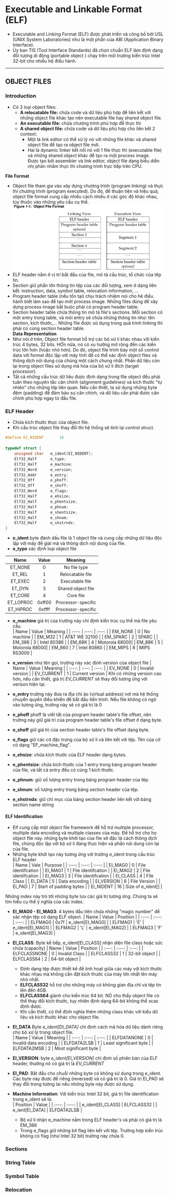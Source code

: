 # Executable and Linkable Format (ELF)
- Executable and Linking Format (ELF) được phát triển và công bố bởi USL (UNIX System Laboratories) như là một phần của ABI (Application Binary Interface).  
- Ủy ban TIS (Tool Interface Standards) đã chọn chuẩn ELF làm định dạng đối tượng di động (portable object ) chạy trên môi trường kiến trúc Intel 32-bit cho nhiều hệ điều hành. 
---
## OBJECT FILES
### Introduction
- Có 3 loại object files:
    - **A relocatable file:** chứa code và dữ liệu phù hợp để liên kết với những object file khác tạo nên executable file hay shared object file.  
    - **An executable file:**  chứa chương trình phù hợp để thực thi
    - **A shared object file:** chứa code và dữ liệu phù hợp cho liên kết 2 context: 
        - Một là link editor có thể xử lý nó với những file khác và shared object file để tạo ra object file mới.  
        - Hai là dynamic linker kết nối nó với 1 file thực thi (executable file) và những shared object khác để tạo ra một process image.  
Được tạo bởi assembler và link editor, object file dạng biểu diễn nhị phân nhằm thực thi chương trình trực tiếp trên CPU.

**File Format**  
- Object file tham gia vào xây dựng chương trình (program linking) và thực thi chương trình (program executed). Do đó, để thuận tiện và hiệu quả, object file format cung cấp nhiều cách nhiều ở các góc độ khác nhau, tùy thuộc vào những yêu cầu cụ thể.
![Object_File_Format](./Images/Object_File_Format.png)  
- ELF header nằm ở vị trí bắt đầu của file, mô tả cấu trúc, tổ chức của têp tin.
- Section giữ phần lớn thông tin tệp của các đối tượng, xem ở dạng liên kết: instruction, data, symbol table, relocation information, ...
- Program header table (nếu tồn tại) chịu trách nhiệm nói cho hê điều hành biết làm sao để tạo môt process image. Những files dùng để xây dựng process image bắt buộc phải có program header table.  
- Section header table chứa thông tin mô tả file's sections. Mỗi section có một entry trong table, và mõi entry sẽ chứa những thông tin như: tên section, kích thước,... Những file được sử dụng trong quá trình linking thì phải có cùng section header table.  
**Data Representation**  
- Như nói ở trên, Object file format hỗ trợ các bộ xử lí khác nhau với kiến trúc 4 bytes, 32 bits. HƠn nữa, nó có xu hướng mở rộng đến các kiến trúc lớn hơn (hoặc nhỏ hơn). Do đó, object file trình bày một số control data với format độc lập với máy tính để có thể xác định object files và thông dịch nôi dung của chúng một cách chung nhất. Phần dữ liệu còn lại trong object files sử dụng mã hóa của bộ xử lí đích (target processor).  
- Tất cả những cấu trúc dữ liêu được định dạng trong file object đều phải tuân theo nguyên tắc căn chỉnh (alignment guidelines) và kích thước "tự nhiên" cho những lớp liên quan. Nếu cần thiết, ta sử dụng những byte đệm (padding) để đảm bảo sự căn chỉnh, và dữ liệu cần phải đươc căn chỉnh phù hợp ngay từ đầu file.

### ELF Header    
- Chứa kích thước thực của object file.  
- Khi cấu trúc object file thay đổi thì hệ thống sẽ tính lại control struct.  
```c
#define EI_NIDENT       16

typedef struct {
    unsigned char   e_ident[EI_NIDENT];
    Elf32_Half      e_type;
    Elf32_Half      e_machine;
    Elf32_Word      e_version;
    Elf32_Addr      e_entry;
    Elf32_Off       e_phoff;
    Elf32_Off       e_shoff;
    Elf32_Word      e_flags;
    Elf32_Half      e_ehsize;
    Elf32_Half      e_phentsize;
    Elf32_Half      e_phnum;
    Elf32_Half      e_shentsize;
    Elf32_Half      e_shnum;
    Elf32_Half      e_shstrndx;
}
```
- **e_ident** byte đánh dấu file là 1 object file và cung cấp những dữ liệu độc lập với máy để giải mã và thông dịch nội dung của file.  
- **e_type** xác định loại object file  

| Name      | Value     | Meaning               |
| :---:     | :---:     | :---:                 |
| ET_NONE   | 0         | No file type          |
| ET_REL    | 1         | Relocatable file      |
| ET_EXEC   | 2         | Executable file       |
| ET_DYN    | 3         | Shared object file    |
| ET_CORE   | 4         | Core file             |
| ET_LOPROC | 0xff00    | Processor-specific    |
| ET_HIPROC | 0xffff    | Processor-specific    |  

- **e_machine** giá trị của trường này chỉ định kiến trúc cụ thể mà file yêu cầu.  
| Name      | Value | Meaning       |
| :---:     | :---: | :---:         |
| EM_NONE   | 0     | No machine    |
| EM_M32    | 1     | AT&T WE 32100 |
| EM_SPARC  | 2     | SPARC         |
| EM_386    | 3     | Intel 80386   |
| EM_68K    | 4     | Motorola 68000|
| EM_88K    | 5     | Motorola 88000|
| EM_860    | 7     | Intel 80860   |
| EM_MIPS   | 8     | MIPS RS3000   |

- **e_version** như tên gọi, trường này xác định version của object file
| Name          | Value | Meaning           |
| :---:         | :---: | :---:             |
| EV_NONE       | 0     | Invalid version   |
| EV_CURRENT    | 1     | Current version   |
Khi có những version cao hơn, nếu cần thiết, giá trị *EV_CURRENT* sẽ thay đổi tương ứng với verison hiện tại.
- **e_entry**  trường này đưa ra địa chỉ ảo (virtual address) nơi mà hệ thống chuyển quyền điều khiển để bắt đầu tiến trình. Nếu file không có ngõ vào tương ứng, trường này sẽ có giá trị là 0 
- **e_phoff** phoff là viết tắt của program header table's file offset, nên trường này giữ giá tri của program header table's file offset ở dạng byte.
- **e_shoff** giữ giá trị của section header table's file offset dạng byte.
- **e_flags** giữ các cờ đặc trưng của bộ xử lí và liên kết với tệp. Tên của cờ có dạng "EF_machine_flag".  
- **e_ehsize**: chứa kích thước của ELF header dạng bytes.
- **e_phentsize**: chứa kích thước của 1 entry trong bảng program header của file, và tất cả entry đều có cùng 1 kích thước.  
- **e_phnum**: giữ số lượng entry trong bảng program header của têp.
- **e_shnum**: số lượng entry trong bảng section header của tệp.  
- **e_shstrndx**: giữ chỉ mục của bảng section header liên kết với bảng section name string  
#### ELF Identification
- Elf cung cấp một object file framework để hỗ trợ multiple processor, multiple data encoding và multiple classes của máy. Để hỗ trợ cho họ object file này. những byte khởi tạo của file sẽ đặc tả cách thông dịch file, chúng độc lập với bộ xử lí đang thực hiện và phần nội dung còn lại của file. 
- Những byte khởi tạo này tương ứng với trường e_ident trong cấu trúc ELF header  
| Name          | Vale  | Purpose                   |
| :---:         | :---: | :---:                     |
| EI_MAG0       | 0     | File identifcation        | 
| EI_MAG1       | 1     | File identifcation        | 
| EI_MAG2       | 2     | File identifcation        |
| EI_MAG3       | 3     | File identifcation        |
| EI_CLASS      | 4     | File Class                | 
| EI_DATA       | 5     | Data encoding             | 
| EI_VERSION    | 6     | File Version              |
| EI_PAD        | 7     | Start of padding bytes    |
| EI_NIDENT     | 16    | Size of e_ident[]         | 

Những index này trỏ tới những byte lưu các giá trị tương ứng. Chúng ta sẽ tìm hiểu cụ thể ý nghĩa của các index.  
- **EI_MAG0 - EI_MAG3**: 4 bytes đầu tiên chứa những "magic number" để xác nhận tệp có dạng ELF object. 
| Name      | Value | Position          |
| :---:     | :---: | :---:             |
| ELFMAG0   | 0x7f  | e_ident[EI_MAG0]  |
| ELFMAG1   | 'E'   | e_ident[EI_MAG1]  |
| ELFMAG2   | 'L'   | e_ident[EI_MAG2]  |
| ELFMAG3   | 'F'   | e_ident[EI_MAG3]  | 
- **EI_CLASS**: Byte kế tiếp, e_ident[EI_CLASS] nhận diện file class hoặc sức chứa (capacity)
| Name          | Value | Position       |
| :---:         | :---: | :---:          |
| ELFCLASSNONE  | 0     | Invalid Class  |
| ELFCLASS32    | 1     | 32-bit object  |
| ELFCLASS64    | 2     | 64-bit object  |
    - Định dạng tệp được thiết kế để linh hoạt giữa các máy với kích thước khác nhau mà không cần đặt kích thước của máy lớn nhất lên máy nhỏ nhất.
    - **ELFCLASS32** hỗ trợ cho những máy có không gian địa chỉ và tệp tin lên đến 4GB. 
    - **ELFCLASS64** giành cho kiến trúc 64 bit. NÓ cho thấy object file có thể thay đổi kích thước, tuy nhiên định dạng 64-bit không thể xcas định được.
    - Khi cần thiết, có thể định nghĩa thêm những class khác với kiểu dữ liệu và kích thước khác cho object file.
- **EI_DATA** Byte *e_ident[DI_DATA]* chỉ định cách mã hóa dữ liệu dành riêng cho bộ xử lý trong object file.  
| Name          | Value | Meaning                   |
| :---:         | :---: | :---:                     |
| ELFDATANONE   | 0     | Invalid data encoding     |
| ELFDATA2LSB   | 1     | Least significant byte    |
| ELFDATA2MSB   | 2     | Most significant byte     |

- **EI_VERSION**: byte *e_ident[EI_VERSION]* chỉ định số phiên bản của ELF header, thường nó có giá trị là *EV_CURRENT*  
- **EI_PAD**: Bắt đầu cho chuỗi những byte có không sử dụng trong e_ident. Các byte này được để riêng (reversed) và có giá trị là 0. Giá trị EI_PAD sẽ thay đổi trong tương lai nếu những byte này được sử dụng.  
- **Machine Information**: Với kiến trúc Intel 32 bit, giá trị file identification trong e_ident sẽ là:  
| Position          | Value         |
| :---:             | :---:         |
| e_ident[EI_CLASS] | ELFCLASS32    |
| e_ient[EI_DATA]   | ELFDATA2LSB   |
    - Bộ xử lí nhận e_machine nằm trong ELF header's và phải có giá trị là EM_386 
    - Trong e_flags giữ những bit flag liên kết với tệp. Trường hợp kiến trúc không có flag (như Intel 32 bit) trường này chứa 0.


### Sections
### String Table
### Symbol Table
### Relocation